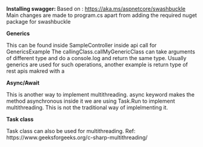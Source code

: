 <b> Installing swagger: </b>
Based on : https://aka.ms/aspnetcore/swashbuckle
Main changes are made to program.cs apart from adding the required nuget package for swashbuckle

<b> Generics </b>
<p>
This can be found inside SampleController inside api call for GenericsExample
The callingClass.callMyGenericClass can take arguments of different type and do a console.log and return the same type.
Usually generics are used for such operations, another example is return type of rest apis makred with a <T>
</p>

<b> Async/Await</b>
<p>
This is another way to implement multithreading. async keyword makes the method asynchronous inside it we are using Task.Run to implement multithreading. This is not the traditional way of implelmenting it.
</p>

<B> Task class </b>
<p>
Task class can also be used for multithreading.
Ref: https://www.geeksforgeeks.org/c-sharp-multithreading/
</p>
	
	